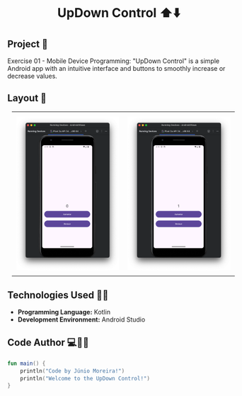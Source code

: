 <h1 align="center">UpDown Control ⬆️⬇️ </h1>

## Project 🎯 

Exercise 01 - Mobile Device Programming: "UpDown Control" is a simple Android app with an intuitive interface and buttons to smoothly increase or decrease values.
 

## Layout 🎨 

<div align="center">
  <table style="border-collapse: collapse; margin: 10px;">
    <tr>
      <td style="padding: 10px; text-align: center;">
        <img src="./images/fig1.png" alt="App Screenshot" width="400"/>
      </td>
      <td style="padding: 10px; text-align: center;">
        <img src="./images/fig2.png" alt="App Screenshot" width="400"/>
      </td>
    </tr>
  </table>
</div>

<!-- 
<div align="center" style="display: flex; justify-content: center;">
  <div style="margin: 10px;">
    <img src="./images/fig1.png" alt="App Screenshot" width="400"/>
  </div>
  <div style="margin: 10px;">
    <img src="./images/fig2.png" alt="App Screenshot" width="400"/>
  </div>
</div>

<div align="center">
  <img src="./images/fig.png" alt="App Screenshot" width="400"/>
</div> -->

## Technologies Used 🤖🍏

- **Programming Language:** Kotlin
- **Development Environment:** Android Studio

## Code Author 💻👨‍💻

```kotlin
fun main() {
    println("Code by Júnio Moreira!")
    println("Welcome to the UpDown Control!")
}
